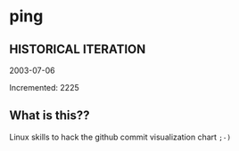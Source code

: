 # ping

## HISTORICAL ITERATION
2003-07-06

Incremented: 2225

## What is this?? 
Linux skills to hack the github commit visualization chart `;-)`
